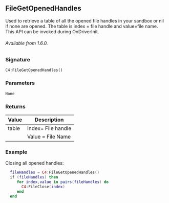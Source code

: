 ## FileGetOpenedHandles

Used to retrieve a table of all the opened file handles in your sandbox or nil if none are opened. The table is index = file handle and value=file name. This API can be invoked during OnDriverInit.

###### Available from 1.6.0.


### Signature

`C4:FileGetOpenedHandles()`


### Parameters

`None`


### Returns

| Value | Description |
| --- | --- |
| table | Index= File handle |
|          | Value = File Name |


### Example

Closing all opened handles:

```lua
  fileHandles = C4:FileGetOpenedHandles()
  if (fileHandles) then
     for index,value in pairs(fileHandles) do
       C4:FileClose(index)
     end
  end
```